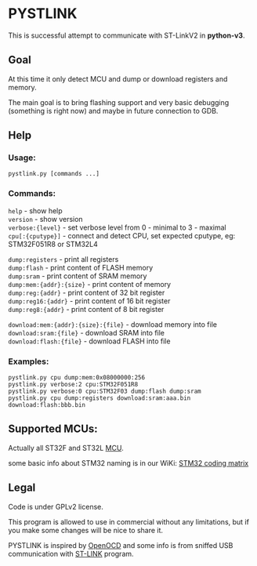 # PYSTLINK

This is successful attempt to communicate with ST-LinkV2 in **python-v3**.

## Goal

At this time it only detect MCU and dump or download registers and memory.

The main goal is to bring flashing support and very basic debugging (something is right now) and maybe in future connection to GDB.

## Help

### Usage:
  `pystlink.py [commands ...]`

### Commands:
  `help` - show help<br />
  `version` - show version<br />
  `verbose:{level}` - set verbose level from 0 - minimal to 3 - maximal<br />
  `cpu[:{cputype}]` - connect and detect CPU, set expected cputype, eg: STM32F051R8 or STM32L4

  `dump:registers` - print all registers<br />
  `dump:flash` - print content of FLASH memory<br />
  `dump:sram` - print content of SRAM memory<br />
  `dump:mem:{addr}:{size}` - print content of memory<br />
  `dump:reg:{addr}` - print content of 32 bit register<br />
  `dump:reg16:{addr}` - print content of 16 bit register<br />
  `dump:reg8:{addr}` - print content of 8 bit register

  `download:mem:{addr}:{size}:{file}` - download memory into file<br />
  `download:sram:{file}` - download SRAM into file<br />
  `download:flash:{file}` - download FLASH into file

### Examples:
```
pystlink.py cpu dump:mem:0x08000000:256
pystlink.py verbose:2 cpu:STM32F051R8
pystlink.py verbose:0 cpu:STM32F03 dump:flash dump:sram
pystlink.py cpu dump:registers download:sram:aaa.bin download:flash:bbb.bin
```

## Supported MCUs:

Actually all ST32F and ST32L [MCU](http://www.st.com/web/en/catalog/mmc/FM141/SC1169).

some basic info about STM32 naming is in our WiKi: [STM32 coding matrix](https://github.com/pavelrevak/pystlink/wiki/STM32-coding-matrix)

## Legal

Code is under GPLv2 license.

This program is allowed to use in commercial without any limitations, but if you make some changes will be nice to share it.

PYSTLINK is inspired by [OpenOCD](http://openocd.org/) and some info is from sniffed USB communication with [ST-LINK](http://www.st.com/web/en/catalog/tools/PF258168) program.
